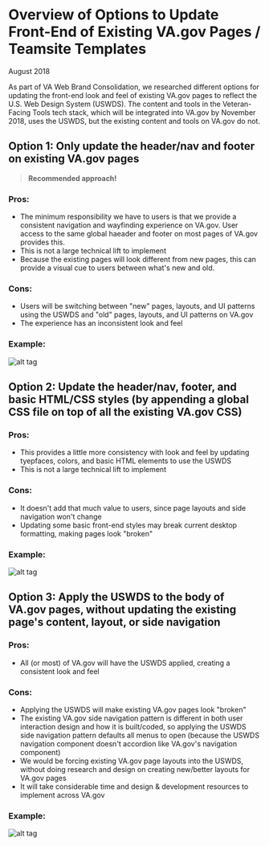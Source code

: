 # Overview of Options to Update Front-End of Existing VA.gov Pages / Teamsite Templates
August 2018

As part of VA Web Brand Consolidation, we researched different options for updating the front-end look and feel of existing VA.gov pages to reflect the U.S. Web Design System (USWDS). The content and tools in the Veteran-Facing Tools tech stack, which will be integrated into VA.gov by November 2018, uses the USWDS, but the existing content and tools on VA.gov do not.


## Option 1: Only update the header/nav and footer on existing VA.gov pages
> **Recommended approach!**

### Pros:
- The minimum responsibility we have to users is that we provide a consistent navigation and wayfinding experience on VA.gov. User access to the same global haeader and footer on most pages of VA.gov provides this.
- This is not a large technical lift to implement
- Because the existing pages will look different from new pages, this can provide a visual cue to users between what's new and old. 

### Cons:
- Users will be switching between "new" pages, layouts, and UI patterns using the USWDS and "old" pages, layouts, and UI patterns on VA.gov
- The experience has an inconsistent look and feel

### Example:
![alt tag](https://github.com/department-of-veterans-affairs/va.gov-team/blob/master/products/va-gov-relaunch-2018/design/content-strategy/vadotgov-page-skinning-1.png)

## Option 2: Update the header/nav, footer, and basic HTML/CSS styles (by appending a global CSS file on top of all the existing VA.gov CSS)

### Pros:
- This provides a little more consistency with look and feel by updating tyepfaces, colors, and basic HTML elements to use the USWDS
- This is not a large technical lift to implement

### Cons:
- It doesn't add that much value to users, since page layouts and side navigation won't change
- Updating some basic front-end styles may break current desktop formatting, making pages look "broken"

### Example:
![alt tag](https://github.com/department-of-veterans-affairs/va.gov-team/blob/master/products/va-gov-relaunch-2018/design/content-strategy/vadotgov-page-skinning-2.png)


## Option 3: Apply the USWDS to the body of VA.gov pages, without updating the existing page's content, layout, or side navigation

### Pros:
- All (or most) of VA.gov will have the USWDS applied, creating a consistent look and feel

### Cons:
- Applying the USWDS will make existing VA.gov pages look "broken"
- The existing VA.gov side navigation pattern is different in both user interaction design and how it is built/coded, so applying the USWDS side navigation pattern defaults all menus to open (because the USWDS navigation component doesn't accordion like VA.gov's navigation component)
- We would be forcing existing VA.gov page layouts into the USWDS, without doing research and design on creating new/better layouts for VA.gov pages
- It will take considerable time and design & development resources to implement across VA.gov

### Example:
![alt tag](https://github.com/department-of-veterans-affairs/va.gov-team/blob/master/products/va-gov-relaunch-2018/design/content-strategy/vadotgov-page-skinning-3.png)
